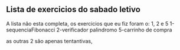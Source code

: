 ## Lista de exercicios do sabado letivo
A lista não esta completa, os exercicios que eu fiz foram o: 1, 2 e 5
1-sequenciaFibonacci
2-verificador palindromo
5-carrinho de compra

as outras 2 são apenas tentantivas,
